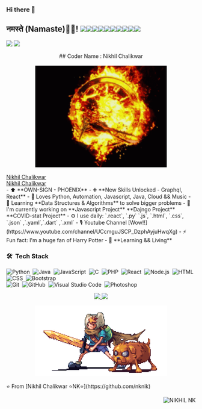 ### Hi there 👋
<script type="text/javascript" src="https://platform.linkedin.com/badges/js/profile.js" async defer></script>
<!--
**nknik/nknik** is a ✨ _special_ ✨ repository because its `README.md` (this file) appears on your GitHub profile.

Here are some ideas to get you started:

- 🔭 I’m currently working on ...
- 🌱 I’m currently learning ...
- 👯 I’m looking to collaborate on ...
- 🤔 I’m looking for help with ...
- 💬 Ask me about ...
- 📫 How to reach me: ...
- 😄 Pronouns: ...
- ⚡ Fun fact: ...
-->

<h2>नमस्ते (Namaste)🙏🏻! <img src="https://media.giphy.com/media/12oufCB0MyZ1Go/giphy.gif" width="50"><img src="https://media.giphy.com/media/12oufCB0MyZ1Go/giphy.gif" width="50"><img src="https://media.giphy.com/media/12oufCB0MyZ1Go/giphy.gif" width="50"><img src="https://media.giphy.com/media/12oufCB0MyZ1Go/giphy.gif" width="50"><img src="https://media.giphy.com/media/12oufCB0MyZ1Go/giphy.gif" width="50"><img src="https://media.giphy.com/media/12oufCB0MyZ1Go/giphy.gif" width="50"><img src="https://media.giphy.com/media/12oufCB0MyZ1Go/giphy.gif" width="50"><img src="https://media.giphy.com/media/12oufCB0MyZ1Go/giphy.gif" width="50"><img src="https://media.giphy.com/media/12oufCB0MyZ1Go/giphy.gif" width="50"><img src="https://media.giphy.com/media/12oufCB0MyZ1Go/giphy.gif" width="50"></h2>
  
[![](https://img.shields.io/badge/LinkedIn-NikhilChalikwar-blue)](https://www.linkedin.com/in/nikhil-chalikwar-32877418b/)
[![](https://img.shields.io/badge/Gmail-nikhilchalikwar@gmail.com-red)](mailto:nikhilchalikwar@gmail.com)

<p align="center">
  ## Coder Name : Nikhil Chalikwar<br><br>
  <img src="https://github.com/nknik/nknik/blob/main/tenor%20(1).gif" width="350" /> 
  <div class="LI-profile-badge"  data-version="v1" data-size="medium" data-locale="en_US" data-type="vertical" data-theme="dark" data-vanity="nikhilchalikwar"><a class="LI-simple-link" href='https://in.linkedin.com/in/nikhilchalikwar?trk=profile-badge'>Nikhil Chalikwar</a></div>
<div class="LI-profile-badge"  data-version="v1" data-size="large" data-locale="en_US" data-type="horizontal" data-theme="dark" data-vanity="nikhilchalikwar"><a class="LI-simple-link" href='https://in.linkedin.com/in/nikhilchalikwar?trk=profile-badge'>Nikhil Chalikwar</a></div>
- ⬆ **OWN-SIGN - PHOENIX**
- ➕ **New Skills Unlocked - Graphql, React**
- 🌱 Loves Python, Automation, Javascript, Java, Cloud && Music
- 🚀 Learning **Data Structures & Algorithms** to solve bigger problems
- 🏢 I'm currently working on **Javascript Project** **Dajngo Project** **COVID-stat Project**
- ⚙️ I use daily: `.react`, `.py` `.js`, `.html`, `.css`, `.json` ,`.yaml`,`.dart` ,`.xml`
- 🎙 Youtube Channel [Wow!!](https://www.youtube.com/channel/UCcmguJSCP_DzphAyjuHwqXg)
- ⚡️ Fun fact: I'm a huge fan of Harry Potter
- 📒 **Learning && Living**
</p>


### 🛠 &nbsp;Tech Stack

![Python](https://img.shields.io/badge/-Python-333333?style=flat&logo=python)&nbsp;
![Java](https://img.shields.io/badge/-Java-333333?style=flat&logo=Java&logoColor=FFA518)&nbsp;
![JavaScript](https://img.shields.io/badge/-JavaScript-333333?style=flat&logo=javascript)&nbsp;
![C](https://img.shields.io/badge/-C-333333?style=flat&logo=C&logoColor=A8B9CC)&nbsp;
![PHP](https://img.shields.io/badge/-PHP-333333?style=flat&logo=php)&nbsp;
![React](https://img.shields.io/badge/-React-333333?style=flat&logo=react)&nbsp;
![Node.js](https://img.shields.io/badge/-Node.js-333333?style=flat&logo=node.js)&nbsp;
![HTML](https://img.shields.io/badge/-HTML-333333?style=flat&logo=HTML5)&nbsp;
![CSS](https://img.shields.io/badge/-CSS-333333?style=flat&logo=CSS3&logoColor=1572B6)&nbsp;
![Bootstrap](https://img.shields.io/badge/-Bootstrap-333333?style=flat&logo=bootstrap&logoColor=563D7C)\
![Git](https://img.shields.io/badge/-Git-333333?style=flat&logo=git)&nbsp;
![GitHub](https://img.shields.io/badge/-GitHub-333333?style=flat&logo=github)&nbsp;
![Visual Studio Code](https://img.shields.io/badge/-Visual%20Studio%20Code-333333?style=flat&logo=visual-studio-code&logoColor=007ACC)&nbsp;
![Photoshop](https://img.shields.io/badge/-Photoshop-333333?style=flat&logo=adobe-photoshop)&nbsp;

<p align="center">
<a href="https://github.com/nknik">
  <img height="180em" src="https://github-readme-stats-eight-theta.vercel.app/api?username=nknik&show_icons=true&theme=react&include_all_commits=true&count_private=true "/>
  <img height="180em" src="https://github-readme-stats-eight-theta.vercel.app/api/top-langs/?username=nknik&layout=compact&langs_count=8&hide=java,r&theme=react "/>
</a>
</p>
<p align="center">
  
  <img src="https://github.com/nknik/nknik/blob/main/preview.gif" width="350" />
</p>
⭐️ From [Nikhil Chalikwar ⭐️NK⭐️](https://github.com/nknik)
<p align="right"> <img src="https://komarev.com/ghpvc/?username=nknik" alt="NIKHIL NK" /> </p>

